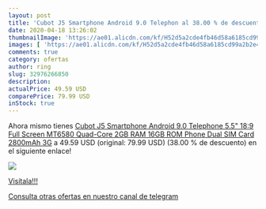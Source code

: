 ```yaml
---
layout: post
title: 'Cubot J5 Smartphone Android 9.0 Telephon al 38.00 % de descuento'
date: 2020-04-18 13:26:02
thumbnailImage: 'https://ae01.alicdn.com/kf/H52d5a2cde4fb46d58a6185cd99a2b2e4M/Cubot-J5-Smartphone-Android-9-0-Telephone-5-5-18-9-Full-Screen-MT6580-Quad-Core.jpg_350x350._SL200_.jpg'
images: [ 'https://ae01.alicdn.com/kf/H52d5a2cde4fb46d58a6185cd99a2b2e4M/Cubot-J5-Smartphone-Android-9-0-Telephone-5-5-18-9-Full-Screen-MT6580-Quad-Core.jpg_350x350._SL200_.jpg' ]
comments: true
category: ofertas
author: ring
slug: 32976266850
description:
actualPrice: 49.59 USD
comparePrice: 79.99 USD
inStock: true
---
```


Ahora mismo tienes [Cubot J5 Smartphone Android 9.0 Telephone 5.5" 18:9 Full Screen MT6580 Quad-Core 2GB RAM 16GB ROM Phone Dual SIM Card 2800mAh 3G](https://www.amazon.com/dp/32976266850/?tag=redken08-20) a 49.59 USD (original: 79.99 USD) (38.00 %  de descuento) en el siguiente enlace!

[![](https://ae01.alicdn.com/kf/H52d5a2cde4fb46d58a6185cd99a2b2e4M/Cubot-J5-Smartphone-Android-9-0-Telephone-5-5-18-9-Full-Screen-MT6580-Quad-Core.jpg_350x350._SL200_.jpg)](https://www.amazon.com/dp/32976266850/?tag=redken08-20)

[Visítala!!!](https://www.amazon.com/dp/32976266850/?tag=redken08-20)

[Consulta otras ofertas en nuestro canal de telegram](https://t.me/s/ofertas25)
